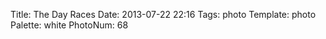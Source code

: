 Title: The Day Races
Date: 2013-07-22 22:16
Tags: photo
Template: photo
Palette: white
PhotoNum: 68

